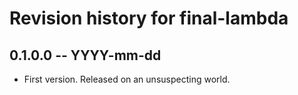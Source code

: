 # Revision history for final-lambda

## 0.1.0.0 -- YYYY-mm-dd

* First version. Released on an unsuspecting world.

